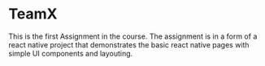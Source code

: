 # TeamX

This is the first Assignment in the course. The assignment is in a form of a react native project that demonstrates the basic react native pages with simple UI components and layouting.
